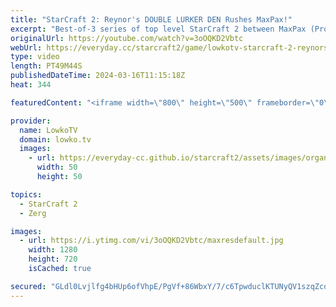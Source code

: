 ```yaml
---
title: "StarCraft 2: Reynor's DOUBLE LURKER DEN Rushes MaxPax!"
excerpt: "Best-of-3 series of top level StarCraft 2 between MaxPax (Protoss) and Reynor (Zerg). Fantastic set of games of high level SC2 from the European server's ESL Open Cup. Support my work: https://patreon.com/lowkotv  Lowko merch: https://lowko.shop Tech setup: https://lowko.tv/setup Discord community: https://discord.gg/lowkotv"
originalUrl: https://youtube.com/watch?v=3oOQKD2Vbtc
webUrl: https://everyday.cc/starcraft2/game/lowkotv-starcraft-2-reynors-double-lurker-den-rushes-maxpax/
type: video
length: PT49M44S
publishedDateTime: 2024-03-16T11:15:18Z
heat: 344

featuredContent: "<iframe width=\"800\" height=\"500\" frameborder=\"0\" src=\"https://www.youtube.com/embed/3oOQKD2Vbtc\" allow=\"accelerometer; autoplay; encrypted-media; gyroscope; picture-in-picture\" allowfullscreen></iframe>"

provider:
  name: LowkoTV
  domain: lowko.tv
  images:
    - url: https://everyday-cc.github.io/starcraft2/assets/images/organizations/lowko.tv-50x50.jpg
      width: 50
      height: 50

topics:
  - StarCraft 2
  - Zerg

images:
  - url: https://i.ytimg.com/vi/3oOQKD2Vbtc/maxresdefault.jpg
    width: 1280
    height: 720
    isCached: true

secured: "GLdl0Lvjlfg4bHUp6ofVhpE/PgVf+86WbxY/7/c6TpwduclKTUNyQV1szqZcdsvXBpF3TZbJXTTVsXlAOGBBSn7DeW2FOs7vQMjJqCW49yNRNOepbaeWLahpI8xxyslOTgOq6A6Isg7mCF79Ipkr9UMHpZHj5tWWcmMQU+JHqLBZZ1fpXxhrqCBmaSkyhlGk19is4iz7M9JSlaDSlT2bBW1LbSoSe/aydcSlFCM9LdeONSoWVErGKqBoINovGvctLuZHzNnRQUFFxcaj97fNegcqZyuOgf9mYFVqi1sZcVO9C+tRZ4dWO9ouBPsZG8bzOItFIKYq2UP6gXxnwK5rM43EbiZEvT2qHLncT7z3dewbsuSABkNY6hkZecKWpRDy/oNQhnnLCoMYMXFcx95j4sVypr5KwrTDSc8BXAg9Tik=;Czj9CW/sLb3zo02FAhJYsA=="
---
```


